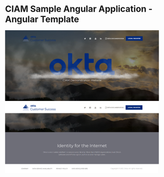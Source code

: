 # CIAM Sample Angular Application - Angular Template
<img src="/ciam-angular-1.PNG" alt="drawing" width="600"/>
<img src="/ciam-angular-2.PNG" alt="drawing" width="600"/>

